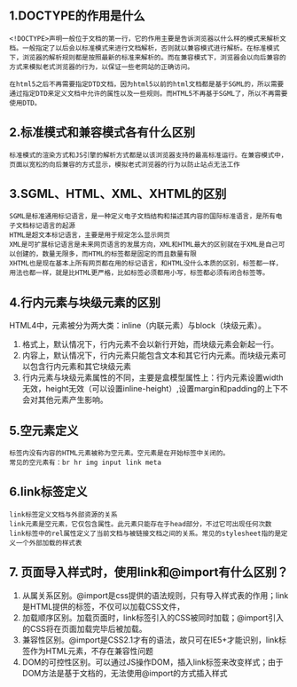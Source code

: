 ## 1.DOCTYPE的作用是什么
```
<!DOCTYPE>声明一般位于文档的第一行，它的作用主要是告诉浏览器以什么样的模式来解析文档。一般指定了以后会以标准模式来进行文档解析，否则就以兼容模式进行解析。在标准模式下，浏览器的解析规则都是按照最新的标准来解析的。而在兼容模式下，浏览器会以向后兼容的方式来模拟老式浏览器的行为，以保证一些老网站的正确访问。

在html5之后不再需要指定DTD文档，因为html5以前的html文档都是基于SGML的，所以需要通过指定DTD来定义文档中允许的属性以及一些规则。而HTML5不再基于SGML了，所以不再需要使用DTD。
```
## 2.标准模式和兼容模式各有什么区别
```
标准模式的渲染方式和JS引擎的解析方式都是以该浏览器支持的最高标准运行。在兼容模式中，页面以宽松的向后兼容的方式显示，模拟老式浏览器的行为以防止站点无法工作
```
## 3.SGML、HTML、XML、XHTML的区别
```
SGML是标准通用标记语言，是一种定义电子文档结构和描述其内容的国际标准语言，是所有电子文档标记语言的起源
HTML是超文本标记语言，主要是用于规定怎么显示网页
XML是可扩展标记语言是未来网页语言的发展方向，XML和HTML最大的区别就在于XML是自己可以创建的，数量无限多，而HTML的标签都是固定的而且数量有限
XHTML也是现在基本上所有网页都在用的标记语言，和HTML没什么本质的区别，标签都一样，用法也都一样，就是比HTML更严格，比如标签必须都用小写，标签都必须有闭合标签等。
```
## 4.行内元素与块级元素的区别
HTML4中，元素被分为两大类：inline（内联元素）与block（块级元素）。
1. 格式上，默认情况下，行内元素不会以新行开始，而块级元素会新起一行。
2. 内容上，默认情况下，行内元素只能包含文本和其它行内元素。而块级元素可以包含行内元素和其它块级元素
3. 行内元素与块级元素属性的不同，主要是盒模型属性上：行内元素设置width无效，height无效（可以设置inline-height）,设置margin和padding的上下不会对其他元素产生影响。
   
## 5.空元素定义
```
标签内没有内容的HTML元素被称为空元素。空元素是在开始标签中关闭的。
常见的空元素有：br hr img input link meta
```
## 6.link标签定义
```
link标签定义文档与外部资源的关系
link元素是空元素，它仅包含属性。此元素只能存在于head部分，不过它可出现任何次数
link标签中的rel属性定义了当前文档与被链接文档之间的关系。常见的stylesheet指的是定义一个外部加载的样式表
```

## 7. 页面导入样式时，使用link和@import有什么区别？
1. 从属关系区别。@import是css提供的语法规则，只有导入样式表的作用；link是HTML提供的标签，不仅可以加载CSS文件，
2. 加载顺序区别。加载页面时，link标签引入的CSS被同时加载；@import引入的CSS将在页面加载完毕后被加载。
3. 兼容性区别。@import是CSS2.1才有的语法，故只可在IE5+才能识别，link标签作为HTML元素，不存在兼容性问题
4. DOM的可控性区别。可以通过JS操作DOM，插入link标签来改变样式；由于DOM方法是基于文档的，无法使用@import的方式插入样式